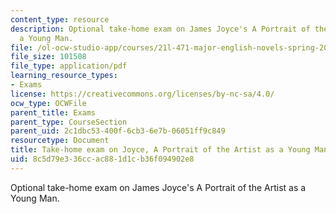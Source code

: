```yaml
---
content_type: resource
description: Optional take-home exam on James Joyce's A Portrait of the Artist as
  a Young Man.
file: /ol-ocw-studio-app/courses/21l-471-major-english-novels-spring-2004/8c5d79e336ccac881d1cb36f094902e8_t_h_exam5joyce.pdf
file_size: 101508
file_type: application/pdf
learning_resource_types:
- Exams
license: https://creativecommons.org/licenses/by-nc-sa/4.0/
ocw_type: OCWFile
parent_title: Exams
parent_type: CourseSection
parent_uid: 2c1dbc53-400f-6cb3-6e7b-06051ff9c849
resourcetype: Document
title: Take-home exam on Joyce, A Portrait of the Artist as a Young Man
uid: 8c5d79e3-36cc-ac88-1d1c-b36f094902e8
---
```

Optional take-home exam on James Joyce's A Portrait of the Artist as a Young Man.